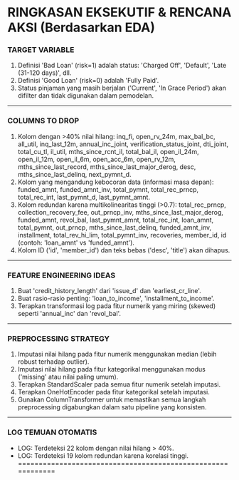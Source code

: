 # RINGKASAN EKSEKUTIF & RENCANA AKSI (Berdasarkan EDA)


### TARGET VARIABLE ###
   1. Definisi 'Bad Loan' (risk=1) adalah status: 'Charged Off', 'Default', 'Late (31-120 days)', dll.
   2. Definisi 'Good Loan' (risk=0) adalah 'Fully Paid'.
   3. Status pinjaman yang masih berjalan ('Current', 'In Grace Period') akan difilter dan tidak digunakan dalam pemodelan.
------------------------------------------------------------
### COLUMNS TO DROP ###
   1. Kolom dengan >40% nilai hilang: inq_fi, open_rv_24m, max_bal_bc, all_util, inq_last_12m, annual_inc_joint, verification_status_joint, dti_joint, total_cu_tl, il_util, mths_since_rcnt_il, total_bal_il, open_il_24m, open_il_12m, open_il_6m, open_acc_6m, open_rv_12m, mths_since_last_record, mths_since_last_major_derog, desc, mths_since_last_delinq, next_pymnt_d.
   2. Kolom yang mengandung kebocoran data (informasi masa depan): funded_amnt, funded_amnt_inv, total_pymnt, total_rec_prncp, total_rec_int, last_pymnt_d, last_pymnt_amnt.
   3. Kolom redundan karena multikolinearitas tinggi (>0.7): total_rec_prncp, collection_recovery_fee, out_prncp_inv, mths_since_last_major_derog, funded_amnt, revol_bal, last_pymnt_amnt, total_rec_int, loan_amnt, total_pymnt, out_prncp, mths_since_last_delinq, funded_amnt_inv, installment, total_rev_hi_lim, total_pymnt_inv, recoveries, member_id, id (contoh: 'loan_amnt' vs 'funded_amnt').
   4. Kolom ID ('id', 'member_id') dan teks bebas ('desc', 'title') akan dihapus.
------------------------------------------------------------
### FEATURE ENGINEERING IDEAS ###
   1. Buat 'credit_history_length' dari 'issue_d' dan 'earliest_cr_line'.
   2. Buat rasio-rasio penting: 'loan_to_income', 'installment_to_income'.
   3. Terapkan transformasi log pada fitur numerik yang miring (skewed) seperti 'annual_inc' dan 'revol_bal'.
------------------------------------------------------------
### PREPROCESSING STRATEGY ###
   1. Imputasi nilai hilang pada fitur numerik menggunakan median (lebih robust terhadap outlier).
   2. Imputasi nilai hilang pada fitur kategorikal menggunakan modus ('missing' atau nilai paling umum).
   3. Terapkan StandardScaler pada semua fitur numerik setelah imputasi.
   4. Terapkan OneHotEncoder pada fitur kategorikal setelah imputasi.
   5. Gunakan ColumnTransformer untuk memastikan semua langkah preprocessing digabungkan dalam satu pipeline yang konsisten.
------------------------------------------------------------

### LOG TEMUAN OTOMATIS ###
   - LOG: Terdeteksi 22 kolom dengan nilai hilang > 40%.
   - LOG: Terdeteksi 19 kolom redundan karena korelasi tinggi.
============================================================
